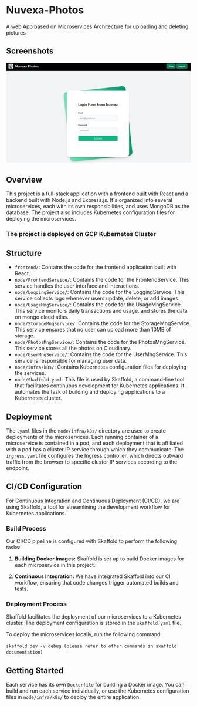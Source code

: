 # Nuvexa-Photos
A web App based on Microservices Architecture for uploading and deleting pictures
## Screenshots
![](Images/login.jpg)

## Overview

This project is a full-stack application with a frontend built with React and a backend built with Node.js and Express.js. It's organized into several microservices, each with its own responsibilities, and uses MongoDB as the database. The project also includes Kubernetes configuration files for deploying the microservices.
### The project is deployed on GCP Kubernetes Cluster

## Structure

- `frontend/`: Contains the code for the frontend application built with React.
- `node/FrontendService/`: Contains the code for the FrontendService. This service handles the user interface and interactions.
- `node/LoggingService/`: Contains the code for the LoggingService. This service collects logs whenever users update, delete, or add images.
- `node/UsageMngService/`: Contains the code for the UsageMngService. This service monitors daily transactions and usage. and stores the data on mongo cloud atlas.
- `node/StorageMngService/`: Contains the code for the StorageMngService. This service ensures that no user can upload more than 10MB of storage.
- `node/PhotosMngService/`: Contains the code for the PhotosMngService. This service stores all the photos on Cloudinary.
- `node/UserMngService/`: Contains the code for the UserMngService. This service is responsible for managing user data.
- `node/infra/k8s/`: Contains Kubernetes configuration files for deploying the services.
- `node/Skaffold.yaml`: This file is used by Skaffold, a command-line tool that facilitates continuous development for Kubernetes applications. It automates the task of building and deploying applications to a Kubernetes cluster.

## Deployment

The `.yaml` files in the `node/infra/k8s/` directory are used to create deployments of the microservices. Each running container of a microservice is contained in a pod, and each deployment that is affiliated with a pod has a cluster IP service through which they communicate. The `ingress.yaml` file configures the Ingress controller, which directs outward traffic from the browser to specific cluster IP services according to the endpoint.

## CI/CD Configuration

For Continuous Integration and Continuous Deployment (CI/CD), we are using Skaffold, a tool for streamlining the development workflow for Kubernetes applications.

### Build Process

Our CI/CD pipeline is configured with Skaffold to perform the following tasks:

1. **Building Docker Images:** Skaffold is set up to build Docker images for each microservice in this project.

2. **Continuous Integration:** We have integrated Skaffold into our CI workflow, ensuring that code changes trigger automated builds and tests.

### Deployment Process

Skaffold facilitates the deployment of our microservices to a Kubernetes cluster. The deployment configuration is stored in the `skaffold.yaml` file.

To deploy the microservices locally, run the following command:

```skaffold dev -v debug (please refer to other commands in skaffold documentation)```

## Getting Started

Each service has its own `Dockerfile` for building a Docker image. You can build and run each service individually, or use the Kubernetes configuration files in `node/infra/k8s/` to deploy the entire application.

